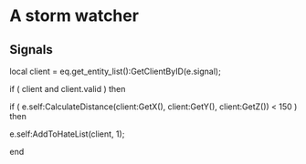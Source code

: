 # A storm watcher


## Signals

local client = eq.get_entity_list():GetClientByID(e.signal);



if ( client and client.valid ) then


if ( e.self:CalculateDistance(client:GetX(), client:GetY(), client:GetZ()) < 150 ) then



e.self:AddToHateList(client, 1);

end
